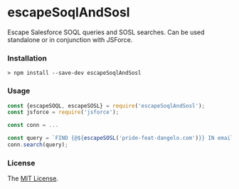 # escapeSoqlAndSosl

Escape Salesforce SOQL queries and SOSL searches. Can be used standalone or in conjunction with JSForce.

### Installation

```
> npm install --save-dev escapeSoqlAndSosl
```

### Usage

```js
const {escapeSOQL, escapeSOSL} = require('escapeSoqlAndSosl');
const jsforce = require('jsforce');

const conn = ...

const query = `FIND {@${escapeSOSL('pride-feat-dangelo.com')}} IN email FIELDS RETURNING Contact(Id, AccountId WHERE AccountId != null)`;
conn.search(query);
```

### License

The [MIT License](LICENSE).

